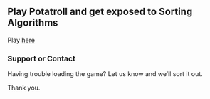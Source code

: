 ## Play Potatroll and get exposed to Sorting Algorithms

Play [here](https://antoniedoan.github.io/Potatroll/Potatroll/)

### Support or Contact

Having trouble loading the game? Let us know and we’ll sort it out.

Thank you.
